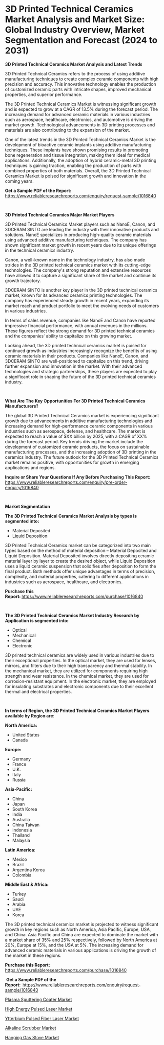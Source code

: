 <p><h1>3D Printed Technical Ceramics Market Analysis and Market Size: Global Industry Overview, Market Segmentation and Forecast (2024 to 2031)</h1></p><p><strong>3D Printed Technical Ceramics Market Analysis and Latest Trends</strong></p>
<p><p>3D Printed Technical Ceramics refers to the process of using additive manufacturing techniques to create complex ceramic components with high precision and accuracy. This innovative technology enables the production of customized ceramic parts with intricate shapes, improved mechanical properties, and superior performance.</p><p>The 3D Printed Technical Ceramics Market is witnessing significant growth and is expected to grow at a CAGR of 13.5% during the forecast period. The increasing demand for advanced ceramic materials in various industries such as aerospace, healthcare, electronics, and automotive is driving the market growth. Technological advancements in 3D printing processes and materials are also contributing to the expansion of the market.</p><p>One of the latest trends in the 3D Printed Technical Ceramics Market is the development of bioactive ceramic implants using additive manufacturing techniques. These implants have shown promising results in promoting bone regeneration and tissue integration, making them ideal for medical applications. Additionally, the adoption of hybrid ceramic-metal 3D printing techniques is gaining traction, enabling the production of parts with combined properties of both materials. Overall, the 3D Printed Technical Ceramics Market is poised for significant growth and innovation in the coming years.</p></p>
<p><strong>Get a Sample PDF of the Report:&nbsp;</strong> <a href="https://www.reliableresearchreports.com/enquiry/request-sample/1016840">https://www.reliableresearchreports.com/enquiry/request-sample/1016840</a></p>
<p>&nbsp;</p>
<p><strong>3D Printed Technical Ceramics Major Market Players</strong></p>
<p><p>3D Printed Technical Ceramics Market players such as NanoE, Canon, and 3DCERAM SINTO are leading the industry with their innovative products and solutions. NanoE specializes in producing high-quality ceramic materials using advanced additive manufacturing techniques. The company has shown significant market growth in recent years due to its unique offerings in the technical ceramics industry.</p><p>Canon, a well-known name in the technology industry, has also made strides in the 3D printed technical ceramics market with its cutting-edge technologies. The company's strong reputation and extensive resources have allowed it to capture a significant share of the market and continue its growth trajectory.</p><p>3DCERAM SINTO is another key player in the 3D printed technical ceramics market, known for its advanced ceramics printing technologies. The company has experienced steady growth in recent years, expanding its market reach and product portfolio to meet the evolving needs of customers in various industries.</p><p>In terms of sales revenue, companies like NanoE and Canon have reported impressive financial performance, with annual revenues in the millions. These figures reflect the strong demand for 3D printed technical ceramics and the companies' ability to capitalize on this growing market.</p><p>Looking ahead, the 3D printed technical ceramics market is poised for continued growth as industries increasingly recognize the benefits of using ceramic materials in their products. Companies like NanoE, Canon, and 3DCERAM SINTO are well-positioned to capitalize on this trend, driving further expansion and innovation in the market. With their advanced technologies and strategic partnerships, these players are expected to play a significant role in shaping the future of the 3D printed technical ceramics industry.</p></p>
<p>&nbsp;</p>
<p><strong>What Are The Key Opportunities For 3D Printed Technical Ceramics Manufacturers?</strong></p>
<p><p>The global 3D Printed Technical Ceramics market is experiencing significant growth due to advancements in additive manufacturing technologies and increasing demand for high-performance ceramic components in various industries such as aerospace, defense, and healthcare. The market is expected to reach a value of $XX billion by 2025, with a CAGR of XX% during the forecast period. Key trends driving the market include the development of customized ceramic products, the focus on sustainable manufacturing processes, and the increasing adoption of 3D printing in the ceramics industry. The future outlook for the 3D Printed Technical Ceramics market remains positive, with opportunities for growth in emerging applications and regions.</p></p>
<p><strong>Inquire or Share Your Questions If Any Before Purchasing This Report:</strong> <a href="https://www.reliableresearchreports.com/enquiry/pre-order-enquiry/1016840">https://www.reliableresearchreports.com/enquiry/pre-order-enquiry/1016840</a></p>
<p>&nbsp;</p>
<p><strong>Market Segmentation</strong></p>
<p><strong>The 3D Printed Technical Ceramics Market Analysis by types is segmented into:</strong></p>
<p><ul><li>Material Deposited</li><li>Liquid Deposition</li></ul></p>
<p><p>3D Printed Technical Ceramics market can be categorized into two main types based on the method of material deposition – Material Deposited and Liquid Deposition. Material Deposited involves directly depositing ceramic material layer by layer to create the desired object, while Liquid Deposition uses a liquid ceramic suspension that solidifies after deposition to form the final product. Both methods offer unique advantages in terms of precision, complexity, and material properties, catering to different applications in industries such as aerospace, healthcare, and electronics.</p></p>
<p><strong>Purchase this Report:&nbsp;</strong><a href="https://www.reliableresearchreports.com/purchase/1016840">https://www.reliableresearchreports.com/purchase/1016840</a></p>
<p>&nbsp;</p>
<p><strong>The 3D Printed Technical Ceramics Market Industry Research by Application is segmented into:</strong></p>
<p><ul><li>Optical</li><li>Mechanical</li><li>Chemical</li><li>Electronic</li></ul></p>
<p><p>3D printed technical ceramics are widely used in various industries due to their exceptional properties. In the optical market, they are used for lenses, mirrors, and filters due to their high transparency and thermal stability. In the mechanical market, they are utilized for components requiring high strength and wear resistance. In the chemical market, they are used for corrosion-resistant equipment. In the electronic market, they are employed for insulating substrates and electronic components due to their excellent thermal and electrical properties.</p></p>
<p>&nbsp;</p>
<p><strong>In terms of Region, the 3D Printed Technical Ceramics Market Players available by Region are:</strong></p>
<p>
    <p> <strong> North America: </strong>
        <ul>
            <li>United States</li>
            <li>Canada</li>
        </ul>
        </p> 
    <p> <strong> Europe: </strong>
        <ul>
            <li>Germany</li>
            <li>France</li>
            <li>U.K.</li>
            <li>Italy</li>
            <li>Russia</li>
        </ul>
        </p> 
    <p> <strong> Asia-Pacific: </strong>
        <ul>
            <li>China</li>
            <li>Japan</li>
            <li>South Korea</li>
            <li>India</li>
            <li>Australia</li>
            <li>China Taiwan</li>
            <li>Indonesia</li>
            <li>Thailand</li>
            <li>Malaysia</li>
        </ul>
        </p> 
    <p> <strong> Latin America: </strong>
        <ul>
            <li>Mexico</li>
            <li>Brazil</li>
            <li>Argentina Korea</li>
            <li>Colombia</li>
        </ul>
        </p> 
    <p> <strong> Middle East & Africa: </strong>
        <ul>
            <li>Turkey</li>
            <li>Saudi</li>
            <li>Arabia</li>
            <li>UAE</li>
            <li>Korea</li>
        </ul>
    </p>
    </p>
<p><p>The 3D printed technical ceramics market is projected to witness significant growth in key regions such as North America, Asia Pacific, Europe, USA, and China. Asia Pacific and China are expected to dominate the market with a market share of 35% and 25% respectively, followed by North America at 20%, Europe at 15%, and the USA at 5%. The increasing demand for advanced ceramic materials in various applications is driving the growth of the market in these regions.</p></p>
<p><strong>Purchase this Report: </strong><a href="https://www.reliableresearchreports.com/purchase/1016840">https://www.reliableresearchreports.com/purchase/1016840</a></p>
<p>&nbsp;<strong>Get a Sample PDF of the Report:&nbsp;&nbsp;</strong><a href="https://www.reliableresearchreports.com/enquiry/request-sample/1016840">https://www.reliableresearchreports.com/enquiry/request-sample/1016840</a></p>
<p><strong></strong></p>
<p><p><a href="https://medium.com/p/bb95abe60103/edit">Plasma Sputtering Coater Market</a></p><p><a href="https://medium.com/p/69d658aa2ce7/edit">High Energy Pulsed Laser Market</a></p><p><a href="https://medium.com/p/6398e05f992f/edit">Ytterbium Pulsed Fiber Laser Market</a></p><p><a href="https://medium.com/p/e4f592724c09/edit">Alkaline Scrubber Market</a></p><p><a href="https://medium.com/p/6c6c9669fd70/edit">Hanging Gas Stove Market</a></p></p>